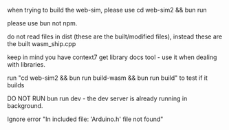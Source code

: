 when trying to build the web-sim, please use cd web-sim2 && bun run <command>

please use bun not npm.

do not read files in dist (these are the built/modified files), instead these are the built wasm_ship.cpp

keep in mind you have context7 get library docs tool - use it when dealing with libraries.

run "cd web-sim2 && bun run build-wasm && bun run build" to test if it builds 

DO NOT RUN bun run dev - the dev server is already running in background. 

Ignore error "In included file: 'Arduino.h' file not found"